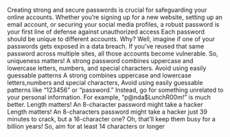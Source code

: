 Creating strong and secure passwords is crucial for safeguarding your online accounts. Whether you’re signing up for a new website, setting up an email account, or securing your social media profiles, a robust password is your first line of defense against unauthorized access
Each password should be unique to different accounts. Why? Well, imagine if one of your passwords gets exposed in a data breach. If you’ve reused that same password across multiple sites, all those accounts become vulnerable. So, uniqueness matters!
A strong password combines uppercase and lowercase letters, numbers, and special characters. Avoid using easily guessable patterns A strong combines uppercase and lowercase letters,numbers and special characters, Avoid using easily guessable patterns like “123456” or “password.” Instead, go for something unrelated to your personal information. For example, “p@nda$LunchR00m!” is much better.
Length matters! An 8-character password might take a hacker Length matters! An 8-characters password might take a hacker just 39 minutes to crack, but a 16-character one? Oh, that’ll keep them busy for a billion years! So, aim for at least 14 characters or longer

